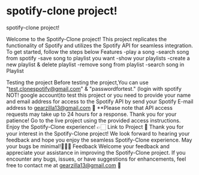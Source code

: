 # spotify-clone project!

spotify-clone project!


Welcome to the Spotify-Clone project! This project replicates the functionality of Spotify and utilizes the Spotify API for seamless integration. To get started, follow the steps below
Features
-play a song 
-search song from spotify 
-save song to playlist you want 
-show your playlists
-create a new playlist & delete playlist
-remove song from playlist
-search song in Playlist

Testing the project
Before testing the project,You can use "test.clonespotify@gmail.com" & "passwordfortest." (login with spotify NOT! google account)to test this project
or you need to provide your name and email address for access to the Spotify API by send your Spotify E-mail address to gearzilla13@gmail.com  📮
**Please note that API access requests may take up to 24 hours for a response. Thank you for your patience!
Go to the live project using the provided access instructions.
Enjoy the Spotify-Clone experience!
👉🏻 Link to Project 💫
Thank you for your interest in the Spotify-Clone project! We look forward to hearing your feedback and hope you enjoy the seamless Spotify-Clone experience. May your bugs be minimal!🎵🎵🎵
Feedback
Welcome your feedback and appreciate your assistance in improving the Spotify-Clone project. If you encounter any bugs, issues, or have suggestions for enhancements, feel free to contact me at gearzilla13@gmail.com 📮
